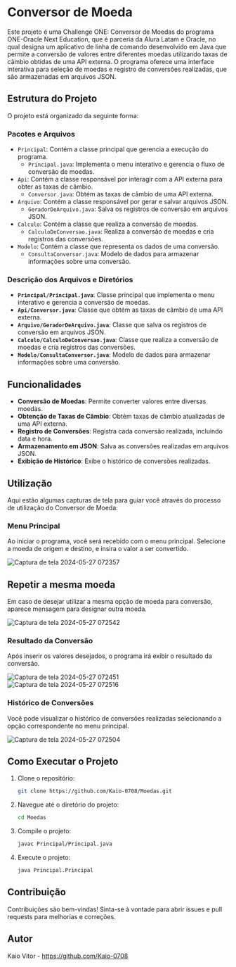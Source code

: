 # Conversor de Moeda

 
Este projeto é uma Challenge ONE: Conversor de Moedas do programa ONE-Oracle Next Education, que é parceria da Alura Latam e Oracle, no qual designa um aplicativo de linha de comando desenvolvido em Java
que permite a conversão de valores entre diferentes moedas utilizando taxas de câmbio obtidas de uma API externa.
O programa oferece uma interface interativa para seleção de moedas e registro de conversões realizadas, que são armazenadas em arquivos JSON.

## Estrutura do Projeto

O projeto está organizado da seguinte forma:

### Pacotes e Arquivos
- `Principal`: Contém a classe principal que gerencia a execução do programa.
  - `Principal.java`: Implementa o menu interativo e gerencia o fluxo de conversão de moedas.
- `Api`: Contém a classe responsável por interagir com a API externa para obter as taxas de câmbio.
  - `Conversor.java`: Obtém as taxas de câmbio de uma API externa.
- `Arquivo`: Contém a classe responsável por gerar e salvar arquivos JSON.
  - `GeradorDeArquivo.java`: Salva os registros de conversão em arquivos JSON.
- `Calculo`: Contém a classe que realiza a conversão de moedas.
  - `CalculoDeConversao.java`: Realiza a conversão de moedas e cria registros das conversões.
- `Modelo`: Contém a classe que representa os dados de uma conversão.
  - `ConsultaConversor.java`: Modelo de dados para armazenar informações sobre uma conversão.

### Descrição dos Arquivos e Diretórios
- **`Principal/Principal.java`**: Classe principal que implementa o menu interativo e gerencia a conversão de moedas.
- **`Api/Conversor.java`**: Classe que obtém as taxas de câmbio de uma API externa.
- **`Arquivo/GeradorDeArquivo.java`**: Classe que salva os registros de conversão em arquivos JSON.
- **`Calculo/CalculoDeConversao.java`**: Classe que realiza a conversão de moedas e cria registros das conversões.
- **`Modelo/ConsultaConversor.java`**: Modelo de dados para armazenar informações sobre uma conversão.

## Funcionalidades

- **Conversão de Moedas**: Permite converter valores entre diversas moedas.
- **Obtenção de Taxas de Câmbio**: Obtém taxas de câmbio atualizadas de uma API externa.
- **Registro de Conversões**: Registra cada conversão realizada, incluindo data e hora.
- **Armazenamento em JSON**: Salva as conversões realizadas em arquivos JSON.
- **Exibição de Histórico**: Exibe o histórico de conversões realizadas.

## Utilização

Aqui estão algumas capturas de tela para guiar você através do processo de utilização do Conversor de Moeda:

### Menu Principal
Ao iniciar o programa, você será recebido com o menu principal. Selecione a moeda de origem e destino, e insira o valor a ser convertido.

![Captura de tela 2024-05-27 072357](https://github.com/Kaio-0708/Moedas/assets/123708201/8e265051-31d8-4d7d-ac72-5f271771b6dd)

## Repetir a mesma moeda
Em caso de desejar utilizar a mesma opção de moeda para conversão, aparece mensagem para designar outra moeda. 

![Captura de tela 2024-05-27 072542](https://github.com/Kaio-0708/Moedas/assets/123708201/1fb9ab63-6e0f-4683-85fa-464274827f09)

### Resultado da Conversão
Após inserir os valores desejados, o programa irá exibir o resultado da conversão.

![Captura de tela 2024-05-27 072451](https://github.com/Kaio-0708/Moedas/assets/123708201/131496fe-3322-4187-a065-ed8432fad464)
![Captura de tela 2024-05-27 072516](https://github.com/Kaio-0708/Moedas/assets/123708201/dc2fc672-cc84-458f-a8b7-2bb424f390a7)

### Histórico de Conversões
Você pode visualizar o histórico de conversões realizadas selecionando a opção correspondente no menu principal.

![Captura de tela 2024-05-27 072504](https://github.com/Kaio-0708/Moedas/assets/123708201/8395fa40-44ec-42aa-a8c1-d241a41bad7d)

## Como Executar o Projeto

1. Clone o repositório:
    ```sh
    git clone https://github.com/Kaio-0708/Moedas.git
    ```

2. Navegue até o diretório do projeto:
    ```sh
    cd Moedas
    ```

3. Compile o projeto:
    ```sh
    javac Principal/Principal.java
    ```

4. Execute o projeto:
    ```sh
    java Principal.Principal
    ```

## Contribuição

Contribuições são bem-vindas! Sinta-se à vontade para abrir issues e pull requests para melhorias e correções.

## Autor

Kaio Vitor - https://github.com/Kaio-0708
